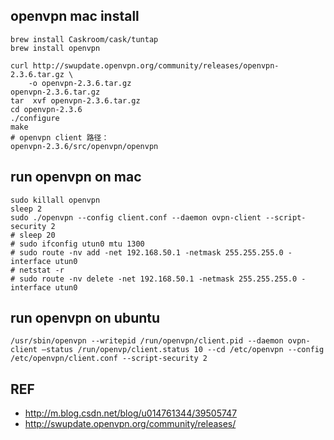 ## openvpn mac install

    brew install Caskroom/cask/tuntap
    brew install openvpn

    curl http://swupdate.openvpn.org/community/releases/openvpn-2.3.6.tar.gz \
    	-o openvpn-2.3.6.tar.gz 
    openvpn-2.3.6.tar.gz
    tar  xvf openvpn-2.3.6.tar.gz 
    cd openvpn-2.3.6
    ./configure 
    make
    # openvpn client 路径：
    openvpn-2.3.6/src/openvpn/openvpn

## run openvpn on mac

    sudo killall openvpn
    sleep 2
    sudo ./openvpn --config client.conf --daemon ovpn-client --script-security 2
    # sleep 20
    # sudo ifconfig utun0 mtu 1300
    # sudo route -nv add -net 192.168.50.1 -netmask 255.255.255.0 -interface utun0
    # netstat -r
    # sudo route -nv delete -net 192.168.50.1 -netmask 255.255.255.0 -interface utun0

## run openvpn on ubuntu 

	/usr/sbin/openvpn --writepid /run/openvpn/client.pid --daemon ovpn-client —status /run/openvp/client.status 10 --cd /etc/openvpn --config /etc/openvpn/client.conf --script-security 2

## REF

* http://m.blog.csdn.net/blog/u014761344/39505747
* http://swupdate.openvpn.org/community/releases/

